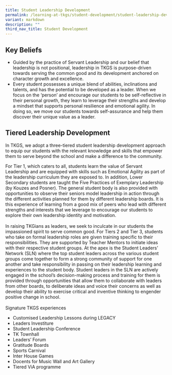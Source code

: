 ```yaml
---
title: Student Leadership Development
permalink: /learning-at-tkgs/student-development/student-leadership-development/
variant: markdown
description: ""
third_nav_title: Student Development
---
```

<style>
    ol.s { list-style-type: inherit; }
    .center-image { text-align: center; }
</style>

<h2>Key Beliefs</h2>
<ol class="s">
    <li>Guided by the practice of Servant Leadership and our belief that leadership is not positional, leadership in TKGS is purpose-driven towards serving the common good and its development anchored on character growth and excellence.</li>
    <li>Every student possesses a unique blend of abilities, inclinations and talents, and has the potential to be developed as a leader. When we focus on the ‘person’ and encourage our students to be self-reflective in their personal growth, they learn to leverage their strengths and develop a mindset that supports personal resilience and emotional agility. In doing so, we move our students towards self-assurance and help them discover their unique value as a leader.</li>
</ol>

<h2>Tiered Leadership Development</h2>
<p>In TKGS, we adopt a three-tiered student leadership development approach to equip our students with the relevant knowledge and skills that empower them to serve beyond the school and make a difference to the community.</p>

For Tier 1, which caters to all, students learn the value of Servant Leadership and are equipped with skills such as Emotional Agility as part of the leadership curriculum they are exposed to. In addition, Lower Secondary students are taught the Five Practices of Exemplary Leadership (by Kouzes and Posner). The general student body is also provided with opportunities to observe their seniors model leadership in action through the different activities planned for them by different leadership boards. It is this experience of learning from a good mix of peers who lead with different strengths and interests that we leverage to encourage our students to explore their own leadership identity and motivation. 
<br><br>
In raising TKGians as leaders, we seek to inculcate in our students the impassioned spirit to serve common good. For Tiers 2 and Tier 3, students who take on formal leadership roles are given training specific to their responsibilities. They are supported by Teacher Mentors to initiate ideas with their respective student groups. At the apex is the Student Leaders’ Network (SLN) where the top student leaders across the various student groups come together to form a strong community of support for one another and take responsibility in passing on their leadership learning and experiences to the student body. Student leaders in the SLN are actively engaged in the school’s decision-making process and training for them is provided through opportunities that allow them to collaborate with leaders from other boards, to deliberate ideas and voice their concerns as well as develop their ability to exercise critical and inventive thinking to engender positive change in school. 
<br><br>
Signature TKGS experiences<br>
<ol class="s">
	<li>Customised Leadership Lessons during LEGACY</li>
	<li>Leaders Investiture</li>
	<li>Student Leadership Conference</li>
	<li>TK Townhall</li>
	<li>Leaders’ Forum</li>
	<li>Gratitude Boards</li>
	<li>Sports Carnival</li>
	<li>Inter House Games</li>
	<li>Docents for Music Wall and Art Gallery</li>
	<li>Tiered ViA programme</li>
	</ol>